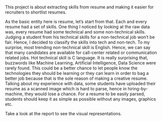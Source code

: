 This project is about extracting skills from resume and making it easier for recruiters to shortlist resumes.


As the basic entity here is resume, let’s start from that.
Each and every resume had a set of skills. 
One thing I noticed by looking at the raw data was, every resume had some technical and some non-technical skills.
Judging a student from his technical skills for a non-technical job won’t be fair.
Hence, I decided to classify the skills into tech and non-tech.
To my surprise, most trending non-technical skill is English. Hence, we can say that many candidates are available for call-center related or communication related jobs.
Hot technical skill is C language.
It is really surprising that, buzzwords like Machine Learning, Artificial Intelligence, Data Science were rarely found.
This could be a better chance to let people know the technologies they should be learning or they can learn in order to bag a better job because that is the sole reason of making a creative resume.
Talking about my experience with data, some students have uploaded their resume as a scanned image which is hard to parse, hence in hiring-by-machine, they would lose a chance.
For a resume to be easily parsed, students should keep it as simple as possible without any images, graphics etc.

Take a look at the report to see the visual representations.
